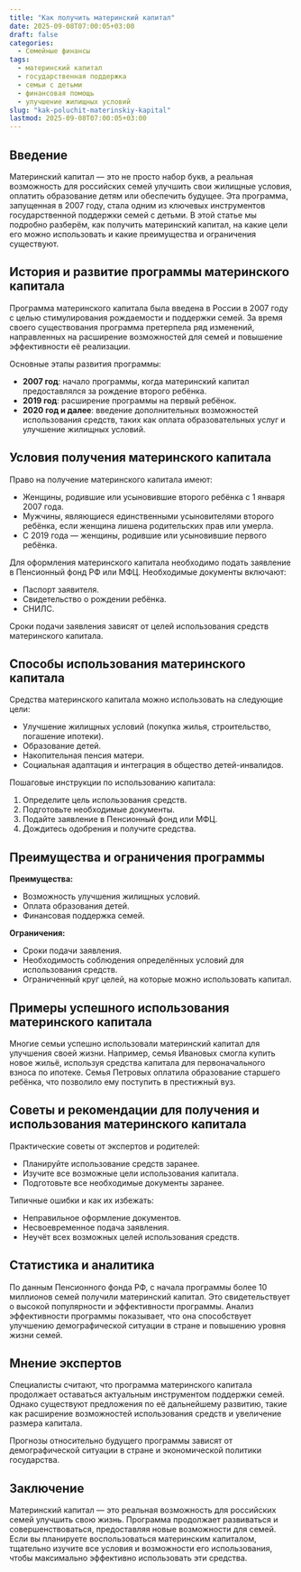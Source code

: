 ```yaml
---
title: "Как получить материнский капитал"
date: 2025-09-08T07:00:05+03:00
draft: false
categories:
  - Семейные финансы
tags:
  - материнский капитал
  - государственная поддержка
  - семьи с детьми
  - финансовая помощь
  - улучшение жилищных условий
slug: "kak-poluchit-materinskiy-kapital"
lastmod: 2025-09-08T07:00:05+03:00
---
```


## Введение

Материнский капитал — это не просто набор букв, а реальная возможность для российских семей улучшить свои жилищные условия, оплатить образование детям или обеспечить будущее. Эта программа, запущенная в 2007 году, стала одним из ключевых инструментов государственной поддержки семей с детьми. В этой статье мы подробно разберём, как получить материнский капитал, на какие цели его можно использовать и какие преимущества и ограничения существуют.

## История и развитие программы материнского капитала

Программа материнского капитала была введена в России в 2007 году с целью стимулирования рождаемости и поддержки семей. За время своего существования программа претерпела ряд изменений, направленных на расширение возможностей для семей и повышение эффективности её реализации.

Основные этапы развития программы:

- **2007 год**: начало программы, когда материнский капитал предоставлялся за рождение второго ребёнка.
- **2019 год**: расширение программы на первый ребёнок.
- **2020 год и далее**: введение дополнительных возможностей использования средств, таких как оплата образовательных услуг и улучшение жилищных условий.

## Условия получения материнского капитала

Право на получение материнского капитала имеют:

- Женщины, родившие или усыновившие второго ребёнка с 1 января 2007 года.
- Мужчины, являющиеся единственными усыновителями второго ребёнка, если женщина лишена родительских прав или умерла.
- С 2019 года — женщины, родившие или усыновившие первого ребёнка.

Для оформления материнского капитала необходимо подать заявление в Пенсионный фонд РФ или МФЦ. Необходимые документы включают:

- Паспорт заявителя.
- Свидетельство о рождении ребёнка.
- СНИЛС.

Сроки подачи заявления зависят от целей использования средств материнского капитала.

## Способы использования материнского капитала

Средства материнского капитала можно использовать на следующие цели:

- Улучшение жилищных условий (покупка жилья, строительство, погашение ипотеки).
- Образование детей.
- Накопительная пенсия матери.
- Социальная адаптация и интеграция в общество детей-инвалидов.

Пошаговые инструкции по использованию капитала:

1. Определите цель использования средств.
2. Подготовьте необходимые документы.
3. Подайте заявление в Пенсионный фонд или МФЦ.
4. Дождитесь одобрения и получите средства.

## Преимущества и ограничения программы

**Преимущества:**

- Возможность улучшения жилищных условий.
- Оплата образования детей.
- Финансовая поддержка семей.

**Ограничения:**

- Сроки подачи заявления.
- Необходимость соблюдения определённых условий для использования средств.
- Ограниченный круг целей, на которые можно использовать капитал.

## Примеры успешного использования материнского капитала

Многие семьи успешно использовали материнский капитал для улучшения своей жизни. Например, семья Ивановых смогла купить новое жильё, используя средства капитала для первоначального взноса по ипотеке. Семья Петровых оплатила образование старшего ребёнка, что позволило ему поступить в престижный вуз.

## Советы и рекомендации для получения и использования материнского капитала

Практические советы от экспертов и родителей:

- Планируйте использование средств заранее.
- Изучите все возможные цели использования капитала.
- Подготовьте все необходимые документы заранее.

Типичные ошибки и как их избежать:

- Неправильное оформление документов.
- Несвоевременное подача заявления.
- Неучёт всех возможных целей использования средств.

## Статистика и аналитика

По данным Пенсионного фонда РФ, с начала программы более 10 миллионов семей получили материнский капитал. Это свидетельствует о высокой популярности и эффективности программы. Анализ эффективности программы показывает, что она способствует улучшению демографической ситуации в стране и повышению уровня жизни семей.

## Мнение экспертов

Специалисты считают, что программа материнского капитала продолжает оставаться актуальным инструментом поддержки семей. Однако существуют предложения по её дальнейшему развитию, такие как расширение возможностей использования средств и увеличение размера капитала.

Прогнозы относительно будущего программы зависят от демографической ситуации в стране и экономической политики государства.

## Заключение

Материнский капитал — это реальная возможность для российских семей улучшить свою жизнь. Программа продолжает развиваться и совершенствоваться, предоставляя новые возможности для семей. Если вы планируете воспользоваться материнским капиталом, тщательно изучите все условия и возможности его использования, чтобы максимально эффективно использовать эти средства.

